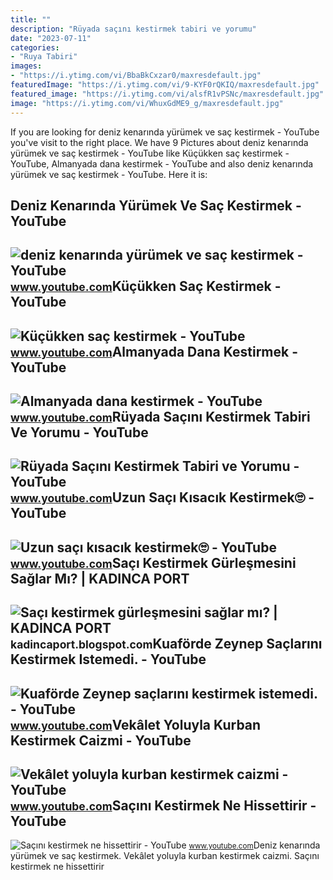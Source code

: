 ```yaml
---
title: ""
description: "Rüyada saçını kestirmek tabiri ve yorumu"
date: "2023-07-11"
categories:
- "Ruya Tabiri"
images:
- "https://i.ytimg.com/vi/BbaBkCxzar0/maxresdefault.jpg"
featuredImage: "https://i.ytimg.com/vi/9-KYF0rQKIQ/maxresdefault.jpg"
featured_image: "https://i.ytimg.com/vi/alsfR1vPSNc/maxresdefault.jpg"
image: "https://i.ytimg.com/vi/WhuxGdME9_g/maxresdefault.jpg"
---
```


If you are looking for deniz kenarında yürümek ve saç kestirmek - YouTube you've visit to the right place. We have 9 Pictures about deniz kenarında yürümek ve saç kestirmek - YouTube like Küçükken saç kestirmek - YouTube, Almanyada dana kestirmek - YouTube and also deniz kenarında yürümek ve saç kestirmek - YouTube. Here it is:

Deniz Kenarında Yürümek Ve Saç Kestirmek - YouTube
--------------------------------------------------

 ![deniz kenarında yürümek ve saç kestirmek - YouTube](https://i.ytimg.com/vi/alsfR1vPSNc/maxresdefault.jpg) <small>www.youtube.com</small>Küçükken Saç Kestirmek - YouTube
--------------------------------

 ![Küçükken saç kestirmek - YouTube](https://i.ytimg.com/vi/4NyHY0RyFmA/maxresdefault.jpg) <small>www.youtube.com</small>Almanyada Dana Kestirmek - YouTube
----------------------------------

 ![Almanyada dana kestirmek - YouTube](https://i.ytimg.com/vi/NKTsTF2m4_s/maxresdefault.jpg?sqp=-oaymwEmCIAKENAF8quKqQMa8AEB-AHUBoAC4AOKAgwIABABGFUgXyhlMA8=&rs=AOn4CLADlhn6lXC4B3QRBC1VbHPJhtteww) <small>www.youtube.com</small>Rüyada Saçını Kestirmek Tabiri Ve Yorumu - YouTube
--------------------------------------------------

 ![Rüyada Saçını Kestirmek Tabiri ve Yorumu - YouTube](https://i.ytimg.com/vi/0Mv6lUDnH2A/maxresdefault.jpg?sqp=-oaymwEmCIAKENAF8quKqQMa8AEB-AH-CYAC0AWKAgwIABABGEggWChlMA8=&rs=AOn4CLB4mYBFfE4Q4L89VTGu3I34LY23pQ) <small>www.youtube.com</small>Uzun Saçı Kısacık Kestirmek🙄 - YouTube
--------------------------------------

 ![Uzun saçı kısacık kestirmek🙄 - YouTube](https://i.ytimg.com/vi/9-KYF0rQKIQ/maxresdefault.jpg) <small>www.youtube.com</small>Saçı Kestirmek Gürleşmesini Sağlar Mı? | KADINCA PORT
-----------------------------------------------------

 ![Saçı kestirmek gürleşmesini sağlar mı? | KADINCA PORT](https://4.bp.blogspot.com/-iCjP2DVeHaM/V8PgVNr6RlI/AAAAAAAA010/1z0JNlh3W4gd_R_bqCuIuWeMhLNnT2sSwCLcB/s1600/Sa%25C3%25A7%25C4%25B1%2Bkestirmek%2Bg%25C3%25BCrle%25C5%259Fmesini%2Bsa%25C4%259Flamaz.jpg) <small>kadincaport.blogspot.com</small>Kuaförde Zeynep Saçlarını Kestirmek Istemedi. - YouTube
-------------------------------------------------------

 ![Kuaförde Zeynep saçlarını kestirmek istemedi. - YouTube](https://i.ytimg.com/vi/BbaBkCxzar0/maxresdefault.jpg) <small>www.youtube.com</small>Vekâlet Yoluyla Kurban Kestirmek Caizmi - YouTube
-------------------------------------------------

 ![Vekâlet yoluyla kurban kestirmek caizmi - YouTube](https://i.ytimg.com/vi/WhuxGdME9_g/maxresdefault.jpg) <small>www.youtube.com</small>Saçını Kestirmek Ne Hissettirir - YouTube
-----------------------------------------

 ![Saçını kestirmek ne hissettirir - YouTube](https://i.ytimg.com/vi/ky6lAgQPL5E/maxresdefault.jpg) <small>www.youtube.com</small>Deniz kenarında yürümek ve saç kestirmek. Vekâlet yoluyla kurban kestirmek caizmi. Saçını kestirmek ne hissettirir

